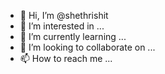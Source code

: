 - 👋 Hi, I’m @shethrishit
- 👀 I’m interested in ...
- 🌱 I’m currently learning ...
- 💞️ I’m looking to collaborate on ...
- 📫 How to reach me ...

<!---
shethrishit/shethrishit is a ✨ special ✨ repository because its `README.md` (this file) appears on your GitHub profile.
You can click the Preview link to take a look at your changes.
--->
